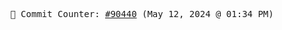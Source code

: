 <p align="center">
    <samp>
        📮 Commit Counter: <a href="https://github.com/Javascript-void0/Javascript-void0/commits/main">#90440</a> (May 12, 2024 @ 01:34 PM)
    </samp>
</p>